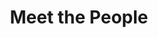 ---
layout: people
order: 15
title: Meet the People
name: "Wenzhuo Tang"
position: "Visting PhD Student"
current: true
headshot: "wenzhuo.jpeg"
google_scholar: "https://scholar.google.com/citations?user=KpjOK18AAAAJ&hl=en"
GitHub: "https://github.com/WenzhuoTang"
bio: "I am a visiting student researcher at the Qiu lab in Stanford. I am a Ph.D. student in Computer Science and Engineering and Statistics and Probability at Michigan State University, advised by [Prof. Jiliang Tang](https://www.cse.msu.edu/~tangjili/) and [Prof. Yuying Xie](https://directory.natsci.msu.edu/Directory/Profiles/Person/101084). My research interests lie in deep learning and its applications to structured data and single-cell analysis. Currently, I am focusing on developing foundation models to enhance scientific discoveries in human health and diseases, leveraging single-cell data. You can find more about my research [here](https://wenzhuotang.github.io/). Outside the lab, I enjoy hiking and photography."
twitter: "https://x.com/WenzhuoTang"
---